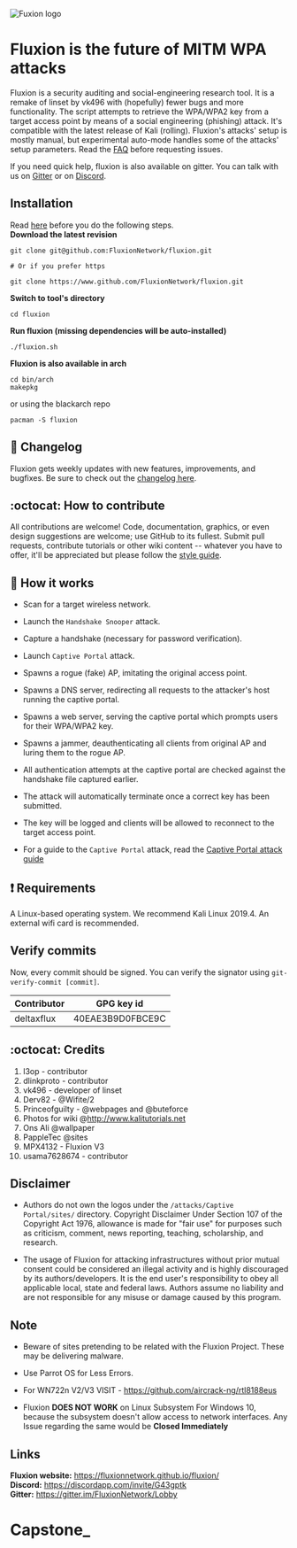 ![Fuxion logo](https://github.com/FluxionNetwork/fluxion/raw/master/logos/logo.jpg)

# Fluxion is the future of MITM WPA attacks
Fluxion is a security auditing and social-engineering research tool. It is a remake of linset by vk496 with (hopefully) fewer bugs and more functionality. The script attempts to retrieve the WPA/WPA2 key from a target access point by means of a social engineering (phishing) attack. It's compatible with the latest release of Kali (rolling). Fluxion's attacks' setup is mostly manual, but experimental auto-mode handles some of the attacks' setup parameters. Read the [FAQ](https://github.com/FluxionNetwork/fluxion/wiki/FAQ) before requesting issues.

If you need quick help, fluxion is also available on gitter. You can talk with us on [Gitter](https://gitter.im/FluxionNetwork/Lobby) or on [Discord](https://discord.gg/G43gptk).
## Installation
Read [here](https://github.com/FluxionNetwork/fluxion/wiki/Generate-ssh-keys) before you do the following steps.
<br>
**Download the latest revision**
```
git clone git@github.com:FluxionNetwork/fluxion.git

# Or if you prefer https 

git clone https://www.github.com/FluxionNetwork/fluxion.git
```
**Switch to tool's directory**
```
cd fluxion 
```
**Run fluxion (missing dependencies will be auto-installed)**
```
./fluxion.sh
```

**Fluxion is also available in arch** 
```
cd bin/arch
makepkg
```

or using the blackarch repo
```
pacman -S fluxion
```

## :scroll: Changelog
Fluxion gets weekly updates with new features, improvements, and bugfixes.
Be sure to check out the [changelog here](https://github.com/FluxionNetwork/fluxion/commits/master).

## :octocat: How to contribute
All contributions are welcome! Code, documentation, graphics, or even design suggestions are welcome; use GitHub to its fullest. Submit pull requests, contribute tutorials or other wiki content -- whatever you have to offer, it'll be appreciated but please follow the [style guide](https://github.com/FluxionNetwork/fluxion/wiki/Code-style-guide).

## :book: How it works
* Scan for a target wireless network.
* Launch the `Handshake Snooper` attack.
* Capture a handshake (necessary for password verification).
* Launch `Captive Portal` attack.
* Spawns a rogue (fake) AP, imitating the original access point.
* Spawns a DNS server, redirecting all requests to the attacker's host running the captive portal.
* Spawns a web server, serving the captive portal which prompts users for their WPA/WPA2 key.
* Spawns a jammer, deauthenticating all clients from original AP and luring them to the rogue AP.
* All authentication attempts at the captive portal are checked against the handshake file captured earlier.
* The attack will automatically terminate once a correct key has been submitted.
* The key will be logged and clients will be allowed to reconnect to the target access point.

* For a guide to the `Captive Portal` attack, read the [Captive Portal attack guide](https://github.com/FluxionNetwork/fluxion/wiki/Captive-Portal-Attack)

## :heavy_exclamation_mark: Requirements

A Linux-based operating system. We recommend Kali Linux 2019.4. An external wifi card is recommended.

## Verify commits
Now, every commit should be signed. You can verify the signator using `git-verify-commit [commit]`.

| Contributor  | GPG key id |
| ------------- | ------------- |
| deltaxflux  | 40EAE3B9D0FBCE9C  |

## :octocat: Credits
1. l3op - contributor
2. dlinkproto - contributor
3. vk496 - developer of linset
4. Derv82 - @Wifite/2
5. Princeofguilty - @webpages and @buteforce
6. Photos for wiki @http://www.kalitutorials.net
7. Ons Ali @wallpaper
8. PappleTec @sites
9. MPX4132 - Fluxion V3
10. usama7628674 - contributor

## Disclaimer
* Authors do not own the logos under the `/attacks/Captive Portal/sites/` directory. Copyright Disclaimer Under Section 107 of the Copyright Act 1976, allowance is made for "fair use" for purposes such as criticism, comment, news reporting, teaching, scholarship, and research.

* The usage of Fluxion for attacking infrastructures without prior mutual consent could be considered an illegal activity and is highly discouraged by its authors/developers. It is the end user's responsibility to obey all applicable local, state and federal laws. Authors assume no liability and are not responsible for any misuse or damage caused by this program.

## Note
* Beware of sites pretending to be related with the Fluxion Project. These may be delivering malware.

* Use Parrot OS for Less Errors.

* For WN722n V2/V3 VISIT - https://github.com/aircrack-ng/rtl8188eus

* Fluxion **DOES NOT WORK** on Linux Subsystem For Windows 10, because the subsystem doesn't allow access to network interfaces. Any Issue regarding the same would be **Closed Immediately**

## Links
**Fluxion website:** https://fluxionnetwork.github.io/fluxion/ <br>
**Discord:** https://discordapp.com/invite/G43gptk <br>
**Gitter:** https://gitter.im/FluxionNetwork/Lobby <br>
# Capstone_
